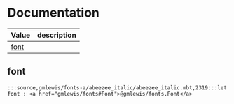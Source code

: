 # Documentation
|Value|description|
|---|---|
|[font](#font)||

## font

```moonbit
:::source,gmlewis/fonts-a/abeezee_italic/abeezee_italic.mbt,2319:::let font : <a href="gmlewis/fonts#Font">@gmlewis/fonts.Font</a>
```

